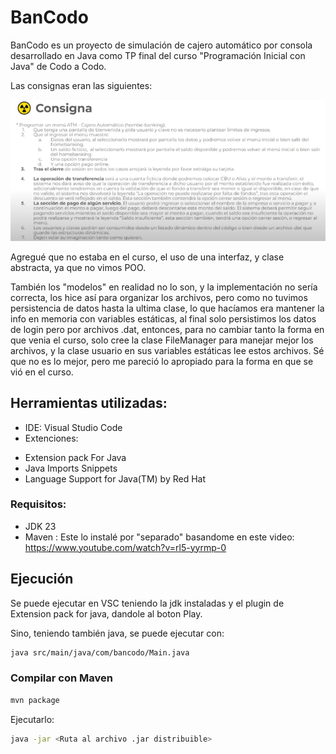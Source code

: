 # BanCodo 

BanCodo es un proyecto de simulación de cajero automático por consola desarrollado en Java como TP final del curso "Programación Inicial con Java" de Codo a Codo.

Las consignas eran las siguientes:

![Screenshoot de consignas](./images/consignas.png)

Agregué que no estaba en el curso, el uso de una interfaz, y clase abstracta, ya que no vimos POO.

También los "modelos" en realidad no lo son, y la implementación no sería correcta, los hice así para organizar los archivos, pero como no tuvimos persistencia de datos hasta la ultima clase, lo que hacíamos era mantener la info en memoria con variables estáticas, al final solo persistimos los datos de login pero por archivos .dat, entonces, para no cambiar tanto la forma en que venia el curso, solo cree la clase FileManager para manejar mejor los archivos, y la clase usuario en sus variables estáticas lee estos archivos. Sé que no es lo mejor, pero me pareció lo apropiado para la forma en que se vió en el curso.

## Herramientas utilizadas:

* IDE: Visual Studio Code
* Extenciones:
-   Extension pack For Java
-   Java Imports Snippets
-   Language Support for Java(TM) by Red Hat

### Requisitos:

* JDK 23
* Maven : Este lo instalé por "separado" basandome en este video: https://www.youtube.com/watch?v=rl5-yyrmp-0


## Ejecución

Se puede ejecutar en VSC teniendo la jdk instaladas y el plugin de Extension pack for java, dandole al boton Play.

Sino, teniendo también java, se puede ejecutar con:
```bash
java src/main/java/com/bancodo/Main.java
```


### Compilar con Maven


```bash
mvn package
```

Ejecutarlo:

```bash
java -jar <Ruta al archivo .jar distribuible>
```
